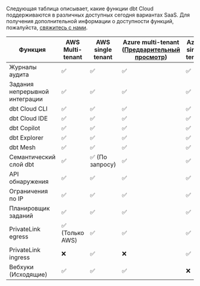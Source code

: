 Следующая таблица описывает, какие функции dbt Cloud поддерживаются в различных доступных сегодня вариантах SaaS. Для получения дополнительной информации о доступности функций, пожалуйста, [свяжитесь с нами](https://www.getdbt.com/contact/).

| Функция                       | AWS Multi-tenant | AWS single tenant     | Azure multi-tenant ([Предварительный просмотр](/docs/dbt-versions/product-lifecycles#dbt-cloud)) | Azure single tenant | 
|-------------------------------|------------------|-----------------------|---------------------|---------------------|
| Журналы аудита                | ✅               | ✅                     | ✅                  | ✅                  |  
| Задания непрерывной интеграции| ✅               | ✅                     | ✅                  | ✅                  |
| dbt Cloud CLI                 | ✅               | ✅                     | ✅                  | ✅                  |
| dbt Cloud IDE                 | ✅               | ✅                     | ✅                  | ✅                  |
| dbt Copilot                   | ✅               | ✅                     | ✅                  | ✅                  |
| dbt Explorer                  | ✅               | ✅                     | ✅                  | ✅                  |
| dbt Mesh                      | ✅               | ✅                     | ✅                  | ✅                  |
| Семантический слой dbt        | ✅               | ✅ (По запросу)        | ✅                  | ✅                  |
| API обнаружения               | ✅               | ✅                     | ✅                  | ✅                  |  
| Ограничения по IP             | ✅               | ✅                     | ✅                  | ✅                  |
| Планировщик заданий           | ✅               | ✅                     | ✅                  | ✅                  |
| PrivateLink egress            | ✅ (Только AWS)  | ✅                     | ✅                  | ✅                  |
| PrivateLink ingress           | ❌               | ✅                     | ❌                  | ✅                  |
| Вебхуки (Исходящие)           | ✅               | ✅                     | ✅                  | ❌                  |